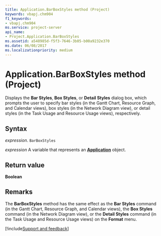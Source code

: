 ```yaml
---
title: Application.BarBoxStyles method (Project)
keywords: vbapj.chm904
f1_keywords:
- vbapj.chm904
ms.service: project-server
api_name:
- Project.Application.BarBoxStyles
ms.assetid: a548985d-f5f3-7646-3b05-b00a9232e370
ms.date: 06/08/2017
ms.localizationpriority: medium
---
```



# Application.BarBoxStyles method (Project)

Displays the **Bar Styles**, **Box Styles**, or **Detail Styles** dialog box, which prompts the user to specify bar styles (in the Gantt Chart, Resource Graph, and Calendar views), box styles (in the Network Diagram view), or detail styles (in the Task Usage and Resource Usage views), respectively.


## Syntax

_expression_. `BarBoxStyles`

_expression_ A variable that represents an **[Application](Project.Application.md)** object.


## Return value

 **Boolean**


## Remarks

The **BarBoxStyles** method has the same effect as the **Bar Styles** command (in the Gantt Chart, Resource Graph, and Calendar views), the **Box Styles** command (in the Network Diagram view), or the **Detail Styles** command (in the Task Usage and Resource Usage views) on the **Format** menu.

[!include[Support and feedback](~/includes/feedback-boilerplate.md)]